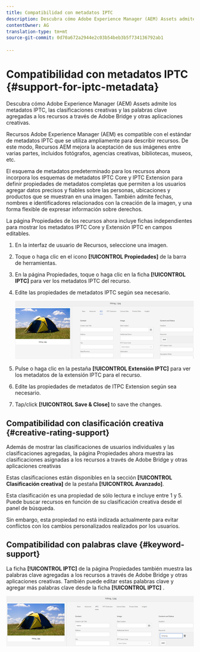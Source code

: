 ```yaml
---
title: Compatibilidad con metadatos IPTC
description: Descubra cómo Adobe Experience Manager (AEM) Assets admite los metadatos IPTC, las clasificaciones creativas y las palabras clave agregadas a los recursos a través de Adobe Bridge y otras aplicaciones creativas.
contentOwner: AG
translation-type: tm+mt
source-git-commit: 0d70a672a2944e2c03b54beb3b5f734136792ab1

---
```



# Compatibilidad con metadatos IPTC {#support-for-iptc-metadata}

Descubra cómo Adobe Experience Manager (AEM) Assets admite los metadatos IPTC, las clasificaciones creativas y las palabras clave agregadas a los recursos a través de Adobe Bridge y otras aplicaciones creativas.

Recursos Adobe Experience Manager (AEM) es compatible con el estándar de metadatos IPTC que se utiliza ampliamente para describir recursos. De este modo, Recursos AEM mejora la aceptación de sus imágenes entre varias partes, incluidos fotógrafos, agencias creativas, bibliotecas, museos, etc.

El esquema de metadatos predeterminado para los recursos ahora incorpora los esquemas de metadatos IPTC Core y IPTC Extension para definir propiedades de metadatos completas que permiten a los usuarios agregar datos precisos y fiables sobre las personas, ubicaciones y productos que se muestran en una imagen. También admite fechas, nombres e identificadores relacionados con la creación de la imagen, y una forma flexible de expresar información sobre derechos.

La página Propiedades de los recursos ahora incluye fichas independientes para mostrar los metadatos IPTC Core y Extensión IPTC en campos editables.

1. En la interfaz de usuario de Recursos, seleccione una imagen.
1. Toque o haga clic en el icono **[!UICONTROL Propiedades]** de la barra de herramientas.
1. En la página Propiedades, toque o haga clic en la ficha **[!UICONTROL IPTC]** para ver los metadatos IPTC del recurso.
1. Edite las propiedades de metadatos IPTC según sea necesario.

   ![iptc_tab](assets/iptc_tab.png)

1. Pulse o haga clic en la pestaña **[!UICONTROL Extensión IPTC]** para ver los metadatos de la extensión IPTC para el recurso.
1. Edite las propiedades de metadatos de ITPC Extension según sea necesario.
1. Tap/click **[!UICONTROL Save &amp; Close]** to save the changes.

## Compatibilidad con clasificación creativa {#creative-rating-support}

Además de mostrar las clasificaciones de usuarios individuales y las clasificaciones agregadas, la página Propiedades ahora muestra las clasificaciones asignadas a los recursos a través de Adobe Bridge y otras aplicaciones creativas

Estas clasificaciones están disponibles en la sección **[!UICONTROL Clasificación creativa]** de la pestaña **[!UICONTROL Avanzado]**.

Esta clasificación es una propiedad de sólo lectura e incluye entre 1 y 5. Puede buscar recursos en función de su clasificación creativa desde el panel de búsqueda.

Sin embargo, esta propiedad no está indizada actualmente para evitar conflictos con los cambios personalizados realizados por los usuarios.

## Compatibilidad con palabras clave {#keyword-support}

La ficha **[!UICONTROL IPTC]** de la página Propiedades también muestra las palabras clave agregadas a los recursos a través de Adobe Bridge y otras aplicaciones creativas. También puede editar estas palabras clave y agregar más palabras clave desde la ficha **[!UICONTROL IPTC]** .

![keywords](assets/keywords.png)


